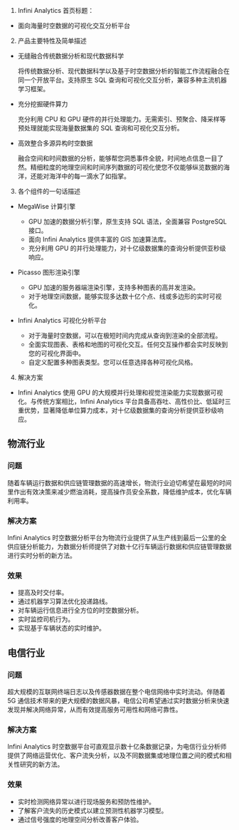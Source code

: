 1. Infini Analytics 首页标题：

- 面向海量时空数据的可视化交互分析平台

2. 产品主要特性及简单描述

- 无缝融合传统数据分析和现代数据科学

  将传统数据分析、现代数据科学以及基于时空数据分析的智能工作流程融合在同一个开放平台。支持原生 SQL 查询和可视化交互分析，兼容多种主流机器学习框架。

- 充分挖掘硬件算力

  充分利用 CPU 和 GPU 硬件的并行处理能力。无需索引、预聚合、降采样等预处理就能实现海量数据集的 SQL 查询和可视化交互分析。

- 高效整合多源异构时空数据

  融合空间和时间数据的分析，能够帮您洞悉事件全貌，时间地点信息一目了然。精细粒度的地理空间和时间序列数据的可视化使您不仅能够纵览数据的海洋，还能对海洋中的每一滴水了如指掌。

3. 各个组件的一句话描述

- MegaWise 计算引擎

  - GPU 加速的数据分析引擎，原生支持 SQL 语法，全面兼容 PostgreSQL 接口。
  - 面向 Infini Analytics 提供丰富的 GIS 加速算法库。
  - 充分利用 GPU 的并行处理能力，对十亿级数据集的查询分析提供亚秒级响应。 

- Picasso 图形渲染引擎

  - GPU 加速的服务器端渲染引擎，支持多种图表的高并发渲染。
  - 对于地理空间数据，能够实现多达数十亿个点、线或多边形的实时可视化。

- Infini Analytics 可视化分析平台

  - 对于海量时空数据，可以在极短时间内完成从查询到渲染的全部流程。
  - 全面实现图表、表格和地图的可视化交互。任何交互操作都会实时反映到您的可视化界面中。
  - 自定义配置多种图表类型。您可以任意选择各种可视化风格。


4. 解决方案

 - Infini Analytics 使用 GPU 的大规模并行处理和视觉渲染能力实现数据可视化。与传统方案相比，Infini Analytics 平台具备高吞吐、高性价比、低延时三重优势，显著降低单位算力成本，对十亿级数据集的查询分析提供亚秒级响应。


## 物流行业

### 问题

随着车辆运行数据和供应链管理数据的高速增长，物流行业迫切希望在最短的时间里作出有效决策来减少燃油消耗，提高操作员安全系数，降低维护成本，优化车辆利用率。

### 解决方案

Infini Analytics 时空数据分析平台为物流行业提供了从生产线到最后一公里的全供应链分析能力，为数据分析师提供了对数十亿行车辆运行数据和供应链管理数据进行实时分析的新方法。

### 效果

- 提高及时交付率。
- 通过机器学习算法优化投递路线。
- 对车辆运行信息进行全方位的时空数据分析。
- 实时监控司机行为。
- 实现基于车辆状态的实时维护。

## 电信行业

### 问题

超大规模的互联网终端日志以及传感器数据在整个电信网络中实时流动。伴随着 5G 通信技术带来的更大规模的数据风暴，电信公司希望通过实时数据分析来快速发现并解决网络异常，从而有效提高服务可用性和网络可靠性。

### 解决方案

Infini Analytics 时空数据平台可直观显示数十亿条数据记录，为电信行业分析师提供了网络运营优化、客户流失分析，以及不同数据集或地理位置之间的模式和相关性研究的新方法。

### 效果

 - 实时检测网络异常以进行现场服务和预防性维护。
 - 了解客户流失的历史模式以建立预测性机器学习模型。
 - 通过信号强度的地理空间分析改善客户体验。
